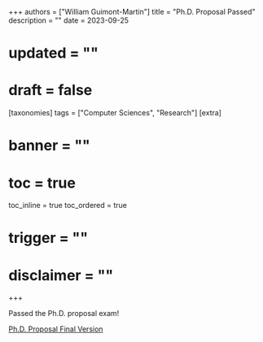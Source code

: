 +++
authors = ["William Guimont-Martin"]
title = "Ph.D. Proposal Passed"
description = ""
date = 2023-09-25
# updated = ""
# draft = false
[taxonomies]
tags = ["Computer Sciences", "Research"]
[extra]
# banner = ""
# toc = true
toc_inline = true
toc_ordered = true
# trigger = ""
# disclaimer = ""
+++

Passed the Ph.D. proposal exam!

[Ph.D. Proposal Final Version](phdProposal_williamGuimontMartin.pdf)